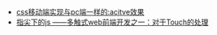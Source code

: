 - [css移动端实现与pc端一样的:acitve效果](http://www.jb51.net/css/229841.html)
- [指尖下的js ——多触式web前端开发之一：对于Touch的处理](http://www.cnblogs.com/pifoo/archive/2011/05/23/webkit-touch-event-1.html)
